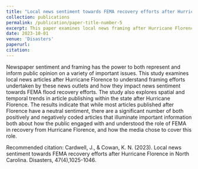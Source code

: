 ```yaml
---
title: "Local news sentiment towards FEMA recovery efforts after Hurricane Florence in North Carolina"
collection: publications
permalink: /publication/paper-title-number-5
excerpt: This paper examines local news framing after Hurricane Florence in North Carolina 
date: 2023-10-01
venue: 'Disasters'
paperurl: 
citation: 
---
```

Newspaper sentiment and framing has the power to both represent and inform public opinion on a variety of important issues. This study examines local news articles after Hurricane Florence to understand framing efforts undertaken by these news outlets and how they impact news sentiment towards FEMA flood recovery efforts. The study also explores spatial and temporal trends in article publishing within the state after Hurricane Florence. The results indicate that while most articles published after Florence have a neutral sentiment, there are a significant number of both positively and negatively coded articles that illuminate important information both about how the public engaged with and understood the role of FEMA in recovery from Hurricane Florence, and how the media chose to cover this role. 

Recommended citation: Cardwell, J., & Cowan, K. N. (2023). Local news sentiment towards FEMA recovery efforts after Hurricane Florence in North Carolina. Disasters, 47(4),1025-1046.
